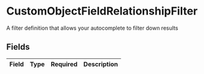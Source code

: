 # CustomObjectFieldRelationshipFilter

A filter definition that allows your autocomplete to filter down results


## Fields

| Field       | Type        | Required    | Description |
| ----------- | ----------- | ----------- | ----------- |